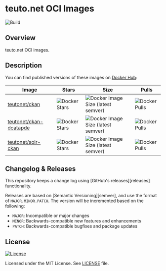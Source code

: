 # teuto.net OCI Images

![Build](https://github.com/teutonet/oci-images/actions/workflows/build.yml/badge.svg)

## Overview

teuto.net OCI images.

## Description

You can find published versions of these images on [Docker Hub](https://hub.docker.com/r/teutonet):

| Image                                                                     | Stars                                                                       | Size                                                                                                  | Pulls                                                                       |
|---------------------------------------------------------------------------|-----------------------------------------------------------------------------|-------------------------------------------------------------------------------------------------------|-----------------------------------------------------------------------------|
| [teutonet/ckan](https://hub.docker.com/r/teutonet/ckan)                   | ![Docker Stars](https://img.shields.io/docker/stars/teutonet/ckan)          | ![Docker Image Size (latest semver)](https://img.shields.io/docker/image-size/teutonet/ckan)          | ![Docker Pulls](https://img.shields.io/docker/pulls/teutonet/ckan)          |
| [teutonet/ckan-dcatapde](https://hub.docker.com/r/teutonet/ckan-dcatapde) | ![Docker Stars](https://img.shields.io/docker/stars/teutonet/ckan-dcatapde) | ![Docker Image Size (latest semver)](https://img.shields.io/docker/image-size/teutonet/ckan-dcatapde) | ![Docker Pulls](https://img.shields.io/docker/pulls/teutonet/ckan-dcatapde) |
| [teutonet/solr-ckan](https://hub.docker.com/r/teutonet/solr-ckan)         | ![Docker Stars](https://img.shields.io/docker/stars/teutonet/solr-ckan)     | ![Docker Image Size (latest semver)](https://img.shields.io/docker/image-size/teutonet/solr-ckan)     | ![Docker Pulls](https://img.shields.io/docker/pulls/teutonet/solr-ckan)     |


## Changelog & Releases

This repository keeps a change log using [GitHub's releases][releases]
functionality.

Releases are based on [Semantic Versioning][semver], and use the format
of `MAJOR.MINOR.PATCH`. The version will be incremented
based on the following:

* `MAJOR`: Incompatible or major changes
* `MINOR`: Backwards-compatible new features and enhancements
* `PATCH`: Backwards-compatible bugfixes and package updates

## License

[![License](https://img.shields.io/badge/License-MIT-blue.svg)](https://opensource.org/license/MIT)

Licensed under the MIT License.
See [LICENSE](LICENSE) file.